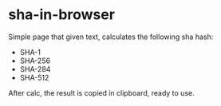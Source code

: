 # sha-in-browser
Simple page that given text, calculates the following sha hash:
* SHA-1
* SHA-256
* SHA-284
* SHA-512

After calc, the result is copied in clipboard, ready to use.

